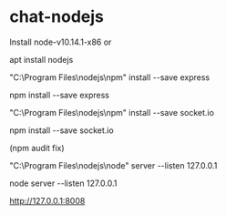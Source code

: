 # chat-nodejs

  Install node-v10.14.1-x86 or
  
  apt install nodejs	

  "C:\Program Files\nodejs\npm" install --save express
  
  npm install --save express

  "C:\Program Files\nodejs\npm" install --save socket.io
  
  npm install --save socket.io

  (npm audit fix)

  "C:\Program Files\nodejs\node" server --listen 127.0.0.1
  
  node server --listen 127.0.0.1

  http://127.0.0.1:8008

